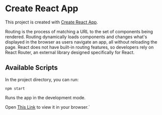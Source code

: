 # Create React App

This project is created with [Create React App](https://github.com/facebook/create-react-app).

Routing is the process of matching a URL to the set of components being rendered. Routing dynamically loads components and changes what's displayed in the browser as users navigate an app, all without reloading the page. React does not have built-in routing features, so developers rely on React Router, an external library designed specifically for React.

## Available Scripts

In the project directory, you can run:

`npm start`

Runs the app in the development mode.

Open [This Link](https://teacher-courses.vercel.app/) to view it in your browser.`

